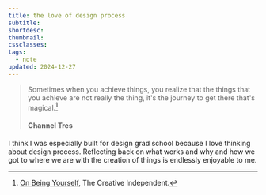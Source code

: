 ```yaml
---
title: the love of design process
subtitle: 
shortdesc: 
thumbnail: 
cssclasses: 
tags:
  - note
updated: 2024-12-27
---
```


> Sometimes when you achieve things, you realize that the things that you achieve are not really the thing, it's the journey to get there that's magical.[^1]
> #### Channel Tres

I think I was especially built for design grad school because I love thinking about design process. Reflecting back on what works and why and how we got to where we are with the creation of things is endlessly enjoyable to me. 

[^1]: [On Being Yourself](https://thecreativeindependent.com/people/singer-and-producer-channel-tres-on-being-yourself/), The Creative Independent.